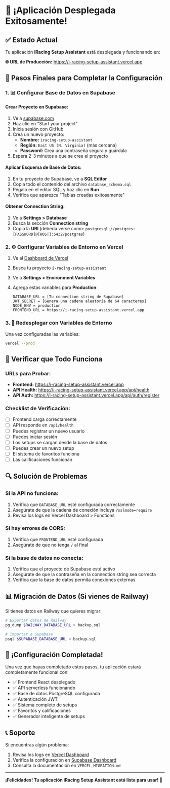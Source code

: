 # 🎉 ¡Aplicación Desplegada Exitosamente!

## ✅ Estado Actual
Tu aplicación **iRacing Setup Assistant** está desplegada y funcionando en:

**🌐 URL de Producción:** https://i-racing-setup-assistant.vercel.app

## 🔧 Pasos Finales para Completar la Configuración

### 1. 📊 Configurar Base de Datos en Supabase

#### Crear Proyecto en Supabase:
1. Ve a [supabase.com](https://supabase.com)
2. Haz clic en "Start your project"
3. Inicia sesión con GitHub
4. Crea un nuevo proyecto:
   - **Nombre:** `iracing-setup-assistant`
   - **Región:** `East US (N. Virginia)` (más cercana)
   - **Password:** Crea una contraseña segura y guárdala
5. Espera 2-3 minutos a que se cree el proyecto

#### Aplicar Esquema de Base de Datos:
1. En tu proyecto de Supabase, ve a **SQL Editor**
2. Copia todo el contenido del archivo `database_schema.sql`
3. Pégalo en el editor SQL y haz clic en **Run**
4. Verifica que aparezca "Tablas creadas exitosamente"

#### Obtener Connection String:
1. Ve a **Settings > Database**
2. Busca la sección **Connection string**
3. Copia la **URI** (debería verse como: `postgresql://postgres:[PASSWORD]@[HOST]:5432/postgres`)

### 2. ⚙️ Configurar Variables de Entorno en Vercel

1. Ve al [Dashboard de Vercel](https://vercel.com/dashboard)
2. Busca tu proyecto `i-racing-setup-assistant`
3. Ve a **Settings > Environment Variables**
4. Agrega estas variables para **Production**:

   ```
   DATABASE_URL = [Tu connection string de Supabase]
   JWT_SECRET = [Genera una cadena aleatoria de 64 caracteres]
   NODE_ENV = production
   FRONTEND_URL = https://i-racing-setup-assistant.vercel.app
   ```

### 3. 🚀 Redesplegar con Variables de Entorno

Una vez configuradas las variables:

```bash
vercel --prod
```

## 🧪 Verificar que Todo Funciona

### URLs para Probar:
- **Frontend:** https://i-racing-setup-assistant.vercel.app
- **API Health:** https://i-racing-setup-assistant.vercel.app/api/health
- **API Auth:** https://i-racing-setup-assistant.vercel.app/api/auth/register

### Checklist de Verificación:
- [ ] Frontend carga correctamente
- [ ] API responde en `/api/health`
- [ ] Puedes registrar un nuevo usuario
- [ ] Puedes iniciar sesión
- [ ] Los setups se cargan desde la base de datos
- [ ] Puedes crear un nuevo setup
- [ ] El sistema de favoritos funciona
- [ ] Las calificaciones funcionan

## 🔍 Solución de Problemas

### Si la API no funciona:
1. Verifica que `DATABASE_URL` esté configurada correctamente
2. Asegúrate de que la cadena de conexión incluya `?sslmode=require`
3. Revisa los logs en Vercel Dashboard > Functions

### Si hay errores de CORS:
1. Verifica que `FRONTEND_URL` esté configurada
2. Asegúrate de que no tenga `/` al final

### Si la base de datos no conecta:
1. Verifica que el proyecto de Supabase esté activo
2. Asegúrate de que la contraseña en la connection string sea correcta
3. Verifica que la base de datos permita conexiones externas

## 📊 Migración de Datos (Si vienes de Railway)

Si tienes datos en Railway que quieres migrar:

```bash
# Exportar datos de Railway
pg_dump $RAILWAY_DATABASE_URL > backup.sql

# Importar a Supabase
psql $SUPABASE_DATABASE_URL < backup.sql
```

## 🎯 ¡Configuración Completada!

Una vez que hayas completado estos pasos, tu aplicación estará completamente funcional con:

- ✅ Frontend React desplegado
- ✅ API serverless funcionando
- ✅ Base de datos PostgreSQL configurada
- ✅ Autenticación JWT
- ✅ Sistema completo de setups
- ✅ Favoritos y calificaciones
- ✅ Generador inteligente de setups

## 📞 Soporte

Si encuentras algún problema:
1. Revisa los logs en [Vercel Dashboard](https://vercel.com/dashboard)
2. Verifica la configuración en [Supabase Dashboard](https://supabase.com/dashboard)
3. Consulta la documentación en `VERCEL_MIGRATION.md`

---

**¡Felicidades! Tu aplicación iRacing Setup Assistant está lista para usar! 🏁**